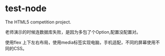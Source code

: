 # test-node
The HTML5 competition project.

老师演示的时候连数据库失败，是因为多包了个Option,配置没配置对。

使用flex 上下左右布局，使用media标签实现电脑，手机适配，不同的屏幕使用不同的CSS。